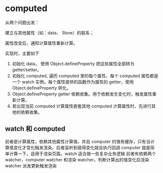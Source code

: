 # computed

从两个问题出发：

建立与其他属性（如：data、 Store）的联系；

属性改变后，通知计算属性重新计算。

实现时，主要如下

1. 初始化 data， 使用 Object.defineProperty 把这些属性全部转为 getter/setter。
2. 初始化 computed, 遍历 computed 里的每个属性，每个 computed 属性都是一个 watch 实例。每个属性提供的函数作为属性的 getter，使用 Object.defineProperty 转化。
3. Object.defineProperty getter 依赖收集。用于依赖发生变化时，触发属性重新计算。
4. 若出现当前 computed 计算属性嵌套其他 computed 计算属性时，先进行其他的依赖收集。

## watch 和 computed

前者是计算属性，依赖其他属性计算值。并且 computer 的值有缓存，只有当计算值变化才变化触发渲染。后者监听到值得变化就会执行回调
computer 就是简单计算一下，适用于渲染页面。watch 适合做一些复杂业务逻辑
前者有依赖两个 watcher，computer watcher 和渲染 watcher。判断计算出的值变化后渲染 watcher 派发更新触发渲染
